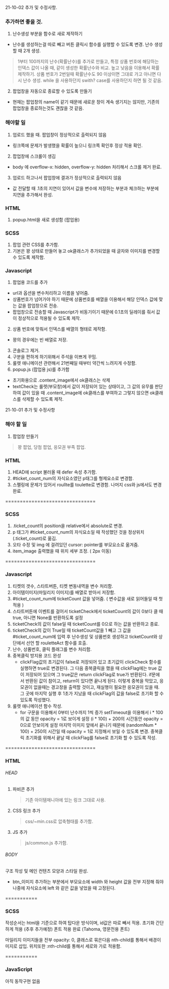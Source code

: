 21-10-02 추가 및 수정사항.
### 추가하면 좋을 것.
1. 난수생성 부분을 함수로 새로 제작하기
 - 난수를 생성하는걸 따로 빼고 버튼 클릭시 함수를 실행할 수 있도록 변경.
난수 생성할 때 2개 생성.
> 1부터 100까지의 난수(확률난수)를 추가로 만들고, 특정 상품 번호에 해당하는 인덱스 값이 나올 때, 같이 생성한 확률난수와 비교. 높고 낮음을 이용해서 확률 제작하기.
상품 번호가 2번일때 확률난수도 90 이상이면 그대로 가고 아니면 다시 난수 생성.
while 을 사용하던지 swith? case를 사용하던지 하면 될 것 같음.
2. 팝업창을 자동으로 종료할 수 있도록 만들기
 - 현재는 팝업창의 name이 같기 때문에 새로운 창이 계속 생기지는 않지만, 기존의 팝업창을 종료하는것도 괜찮을 것 같음.

### 해야할 일
1. 업로드 했을 때. 팝업창이 정상적으로 출력되지 않음
 - 링크쪽에 문제가 발생했을 확률이 높으니 링크쪽 확인후 정상 적용 확인.
2. 팝업창에 스크롤이 생김
 - body 에 overflow-x: hidden, overflow-y: hidden 처리해서 스크롤 제거 완료.
3. 업로드 하고나서 팝업창에 결과가 정상적으로 출력되지 않음
 - 값 전달할 때 .1초의 지연이 있어서 값을 변수에 저장하는 부분과 체크하는 부분에 지연을 추가해서 완성.


### HTML
1. popup.html을 새로 생성함 (팝업용)

### SCSS
1. 팝업 관련 CSS를 추가함.
2. 기본은 꽝 상태로 만들어 놓고 ok클래스가 추가되었을 때 글자와 이미지를 변경할 수 있도록 제작함.

### Javascript
1. 팝업용 코드를 추가
 - url과 옵션을 변수처리하고 이름을 넣어줌.
 - 상품번호가 넘어가야 하기 때문에 상품번호를 배열을 이용해서 해당 인덱스 값에 맞는 값을 팝업창으로 전송.
 - 팝업창으로 전송할 때 Javascript가 비동기이기 때문에 0.1초의 딜레이를 줘서 값이 정상적으로 적용될 수 있도록 제작.
2. 상품 번호에 맞춰서 인덱스를 배열의 형태로 제작함.
 - 꽝의 경우에는 빈 배열로 저장.
3. 콘솔로그 제거.
4. 구분을 편하게 하기위해서 주석을 이쁘게 꾸밈.
5. 룰렛 애니메이션 관련해서 21번째일 때부터 약간씩 느려지게 수정함.
6. popup.js (팝업용 js)를 추가함
 - 초기화용으로 .content_image에서 ok클래스는 삭제
 - textCheck는 룰렛(부모창)에서 값이 저장되어 있는 상태이고, 그 값의 유무를 판단하여
값이 있을 때 .content_image에 ok클래스를 부여하고 그렇지 않으면 ok클래스를 삭제할 수 있도록 제작.

21-10-01 추가 및 수정사항

### 해야 할 일
1. 팝업창 만들기
  > 꽝 팝업, 당첨 팝업, 응모권 부족 팝업.
  
### HTML 
1. HEAD에 script 불러올 때 defer 속성 추가함.
2. #ticket_count_num의 자식요소였던 p태그를 형제요소로 변경함.
3. 스펠링에 문제가 있어서 roullte를 toulette로 변경함. 나머지 css와 js에서도 변경 완료.

===============================

### SCSS
1. .ticket_count의 position을 relative에서 absolute로 변경.
2. p 태그가 #ticket_count_num의 자식요소일 때 작성했던 것을 정상위치(.ticket_count)로 옮김.
3. 오타 수정 및 img 에 걸려있던 cursor: pointer를 부모요소로 옮겨줌.
4. item_image 출력했을 때 위치 세부 조정. ( 2px 이동)

===============================

### Javascript
1. 티켓의 갯수, 스타트버튼, 티켓 변동내역을 변수 처리함.
2. 아이템이미지(마일리지 이미지)를 배열로 받아서 저장함.
3. #ticket_count_num에 ticketCount 값을 넣어줌. ( 변수값을 새로 읽어들일 때 첫 적용 )
4. 스타트버튼에 이벤트를 걸어서 ticketCheck에서 ticketCount의 값이 0보다 클 때 true, 아니면 None를 반환하도록 설정
5. ticketCheck의 값이 false일 때 ticketCount를 0으로 하는 값을 반환하고 종료.
6. ticketCheck의 값이 True일 때 ticketCount값을 1 빼고 그 값을 #ticket_count_num에 입력 후 난수생성 및 상품번호 생성하고 ticketCount와 상단에서 선언 할 rouletteAct 함수를 호출.
7. 난수, 상품번호, 클릭 플래그를 변수 처리함.
8. 중복클릭 방지용 코드 완성
    - clickFlag값의 초기값이 false로 저장되어 있고 초기값이 clickCheck 함수를 실행하면 true로 변경된다.
    그 다음 중복클릭을 했을 때 clickFlag에는 true 값이 저장되어 있으며 그 true값은 return clickFlag로 true가 반환된다.
    if문에서 반환된 값이 참이고, return이 있다면 끝나게 된다.
    이렇게 중복을 막았고, 응모권이 없을때는 경고창을 출력할 것이고,
    재실행이 필요한 응모권이 있을 때. 그 곳에 마지막 실행 후 1초가 지났을 때 clickFlag의 값을 false로 초기화 할 수 있도록 작성했다.
9. 룰렛 애니메이션 함수 작성.
    - for 구문을 이용해서 0부터 난수까지 1씩 증가
    setTimeout을 이용해서 i * 100의 값 동안 opacity = 1로 보이게 설정
    (i * 100) + 200의 시간동안 opacity = 0으로 안보이게 설정
    마지막 이미지 앞에서 끝나기 때문에 (randomNum * 100) + 250의 시간일 때 opacity = 1로 지정해서 보일 수 있도록 변경.
    중복클릭 초기화를 위해서 끝날 때 clickFlag를 false로 초기화 할 수 있도록 작성.

===============================
### HTML

###### HEAD
1. 파비콘 추가
	> 기존 아이템매니아에 있는 링크 그대로 사용.
2. CSS 링크 추가
	> css/~min.css로 압축형태를 추가함.
3. JS 추가
	> js/common.js 추가함.
###### BODY
구조 작성 및 메인 컨텐츠 모양과 스타일 완성.

* btn_이미지 추가하는 부분에서 부모요소에 width 와 height 값을 전부 지정해 줘야 나중에 자식요소에 left 와 같은 값을 넣었을 때 고정된다.

===========
### SCSS

작성순서는 html을 기준으로 하여 탑다운 방식이며,
id값은 따로 빼서 적용.
초기화 간단하게 적용 (추후 추가예정)
폰트 적용 완료 (Tahoma, 영문전용 폰트)

마일리지 이미지들을 전부 opacity: 0, 클래스로 묶은다음 nth-child를 통해서 배경이미지로 삽입. 위치또한 :nth-child를 통해서 세로와 가로 적용함.

===========
### JavaScript

아직 동작구현 없음


